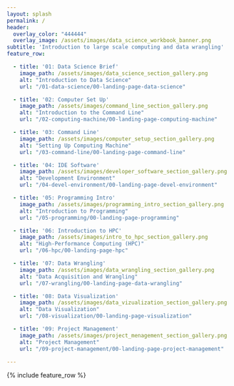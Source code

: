 ```yaml
---
layout: splash
permalink: /
header:
  overlay_color: "444444"
  overlay_image: /assets/images/data_science_workbook_banner.png
subtitle: 'Introduction to large scale computing and data wrangling'
feature_row:

  - title: '01: Data Science Brief'
    image_path: /assets/images/data_science_section_gallery.png
    alt: "Introduction to Data Science"
    url: "/01-data-science/00-landing-page-data-science"

  - title: '02: Computer Set Up'
    image_path: /assets/images/command_line_section_gallery.png
    alt: "Introduction to the Command Line"
    url: "/02-computing-machine/00-landing-page-computing-machine"

  - title: '03: Command Line'
    image_path: /assets/images/computer_setup_section_gallery.png
    alt: "Setting Up Computing Machine"
    url: "/03-command-line/00-landing-page-command-line"

  - title: '04: IDE Software'
    image_path: /assets/images/developer_software_section_gallery.png
    alt: "Development Environment"
    url: "/04-devel-environment/00-landing-page-devel-environment"

  - title: '05: Programming Intro'
    image_path: /assets/images/programming_intro_section_gallery.png
    alt: "Introduction to Programming"
    url: "/05-programming/00-landing-page-programming"

  - title: '06: Introduction to HPC'
    image_path: /assets/images/intro_to_hpc_section_gallery.png
    alt: "High-Performance Computing (HPC)"
    url: "/06-hpc/00-landing-page-hpc"

  - title: '07: Data Wrangling'
    image_path: /assets/images/data_wrangling_section_gallery.png
    alt: "Data Acquisition and Wrangling"
    url: "/07-wrangling/00-landing-page-data-wrangling"

  - title: '08: Data Visualization'
    image_path: /assets/images/data_vizualization_section_gallery.png
    alt: "Data Visualization"
    url: "/08-visualization/00-landing-page-visualization"

  - title: '09: Project Management'
    image_path: /assets/images/project_menagement_section_gallery.png
    alt: "Project Management"
    url: "/09-project-management/00-landing-page-project-management"

---
```


{% include feature_row %}
